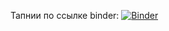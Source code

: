Тапнии по ссылке binder: [![Binder](https://mybinder.org/badge_logo.svg)](https://mybinder.org/v2/gh/dart9905/coursework/test)

